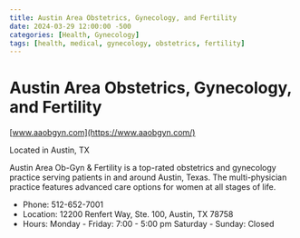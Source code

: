 ```yaml
---
title: Austin Area Obstetrics, Gynecology, and Fertility
date: 2024-03-29 12:00:00 -500
categories: [Health, Gynecology]
tags: [health, medical, gynecology, obstetrics, fertility]
---
```


# Austin Area Obstetrics, Gynecology, and Fertility

[www.aaobgyn.com](https://www.aaobgyn.com/)

Located in Austin, TX

Austin Area Ob-Gyn & Fertility is a top-rated obstetrics and gynecology practice serving patients in and around Austin, Texas. The multi-physician practice features advanced care options for women at all stages of life.


* Phone: 512-652-7001
* Location: 12200 Renfert Way, Ste. 100, Austin, TX 78758
* Hours: Monday - Friday: 7:00 - 5:00 pm	Saturday - Sunday: Closed